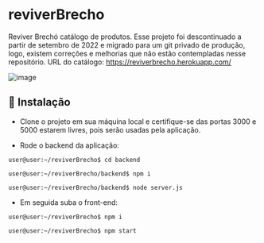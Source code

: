 # reviverBrecho
Reviver Brechó catálogo de produtos.
Esse projeto foi descontinuado a partir de setembro de 2022 e migrado para um git privado de produção, logo, existem correções e melhorias que não estão contempladas nesse repositório.
URL do catálogo: https://reviverbrecho.herokuapp.com/

![image](https://user-images.githubusercontent.com/83298718/185033049-83f78bd9-ed3e-4e4c-8b16-62c106ce6b04.png)

## 🔧 Instalação

* Clone o projeto em sua máquina local e certifique-se das portas 3000 e 5000 estarem livres, pois serão usadas pela aplicação.

* Rode o backend da aplicação:
```
user@user:~/reviverBrecho$ cd backend

user@user:~/reviverBrecho/backend$ npm i

user@user:~/reviverBrecho/backend$ node server.js
```
* Em seguida suba o front-end:
```
user@user:~/reviverBrecho$ npm i

user@user:~/reviverBrecho$ npm start
```



